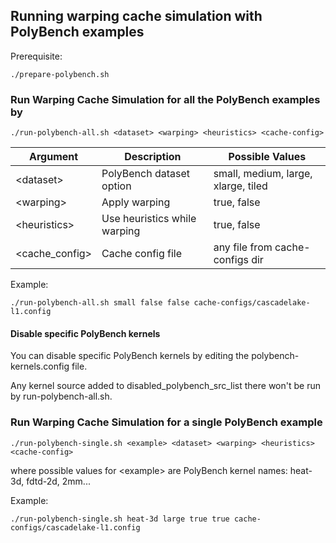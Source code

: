 ## Running warping cache simulation with PolyBench examples

Prerequisite:
```
./prepare-polybench.sh
```
### Run Warping Cache Simulation for all the PolyBench examples by
```
./run-polybench-all.sh <dataset> <warping> <heuristics> <cache-config>
```


| Argument               | Description                  | Possible Values                                                            |
|------------------------|------------------------------|----------------------------------------------------------------------------|
| \<dataset\>            | PolyBench dataset option     | small, medium, large, xlarge, tiled                                    |
| \<warping\>            | Apply warping                | true, false                                                                |
| \<heuristics\>         | Use heuristics while warping | true, false                                                                |
| \<cache_config\> | Cache config file   | any file from cache-configs dir |

Example:
```
./run-polybench-all.sh small false false cache-configs/cascadelake-l1.config
```

#### Disable specific PolyBench kernels
You can disable specific PolyBench kernels by editing the polybench-kernels.config file.

Any kernel source added to disabled_polybench_src_list there won't be run by run-polybench-all.sh.

### Run Warping Cache Simulation for a single PolyBench example
```
./run-polybench-single.sh <example> <dataset> <warping> <heuristics> <cache-config>
```
where possible values for \<example\> are PolyBench kernel names: heat-3d, fdtd-2d, 2mm...

Example:
```
./run-polybench-single.sh heat-3d large true true cache-configs/cascadelake-l1.config
```

